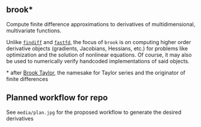 
## brook*

Compute finite difference approximations to derivatives of multidimensional, multivariate functions.

Unlike [`findiff`](https://github.com/maroba/findiff) and [`fastfd`](https://github.com/stefanmeili/FastFD), the focus of `brook` is on computing higher order derivative objects (gradients, Jacobians, Hessians, etc.) for problems like optimization and the solution of nonlinear equations.
Of course, it may also be used to numerically verify handcoded implementations of said objects.

\* after [Brook Taylor](https://en.wikipedia.org/wiki/Brook_Taylor), the namesake for Taylor series and the originator of finite differences


## Planned workflow for repo
See `media/plan.jpg` for the proposed workflow to generate the desired derivatives
